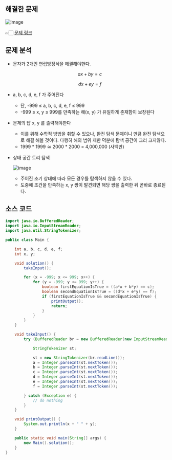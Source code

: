 ## 해결한 문제

![image](https://github.com/SeungYeop-Han/cotejunbi/assets/106862797/82dd6f2d-1482-4d41-9c6f-4c443cd79886)

👉🏻 [문제 링크](https://www.acmicpc.net/problem/19532)

## 문제 분석

- 문자가 2개인 연립방정식을 해결해야한다.
    
    $$
    ax + by = c
    $$

    $$
    dx + ey = f
    $$
    
- a, b, c, d, e, f 가 주어진다
    - 단, -999 ≤ a, b, c, d, e, f ≤ 999
    - -999 ≤ x, y ≤ 999를 만족하는 해(x, y) 가 유일하게 존재함이 보장된다
    
- 문제의 답 x, y 를 출력해야한다
    - 이를 위해 수학적 방법을 취할 수 있으나, 완전 탐색 문제이니 만큼 완전 탐색으로 해결 해볼 것이다. 다행히 해의 범위 제한 덕분에 탐색 공간이 그리 크지않다.
    - 1999 * 1999 ≅ 2000 * 2000 = 4,000,000 (사백만)

- 상태 공간 트리 탐색
    
    ![image](https://github.com/SeungYeop-Han/cotejunbi/assets/106862797/761ffddf-8ce6-4335-8ea2-75c9c4c45197)
    
    - 주어진 초기 상태에 따라 모든 경우를 탐색하지 않을 수 있다.
    - 도중에 조건을 만족하는 x, y 쌍이 발견되면 해당 쌍을 출력한 뒤 곧바로 종료된다.

## 소스 코드

```java
import java.io.BufferedReader;
import java.io.InputStreamReader;
import java.util.StringTokenizer;

public class Main {

    int a, b, c, d, e, f;
    int x, y;

    void solution() {
        takeInput();

        for (x = -999; x <= 999; x++) {
            for (y = -999; y <= 999; y++) {
                boolean firstEquationIsTrue = ((a*x + b*y) == c);
                boolean secondEquationIsTrue = ((d*x + e*y) == f);
                if (firstEquationIsTrue && secondEquationIsTrue) {
                    printOutput();
                    return;
                }
            }
        }
    }

    void takeInput() {
        try (BufferedReader br = new BufferedReader(new InputStreamReader(System.in))) {

            StringTokenizer st;

            st = new StringTokenizer(br.readLine());
            a = Integer.parseInt(st.nextToken());
            b = Integer.parseInt(st.nextToken());
            c = Integer.parseInt(st.nextToken());
            d = Integer.parseInt(st.nextToken());
            e = Integer.parseInt(st.nextToken());
            f = Integer.parseInt(st.nextToken());

        } catch (Exception e) {
            // do nothing
        }
    }

    void printOutput() {
        System.out.println(x + " " + y);
    }

    public static void main(String[] args) {
        new Main().solution();
    }
}
```
